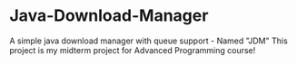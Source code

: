 # Java-Download-Manager
A simple java download manager with queue support - Named "JDM"
This project is my midterm project for Advanced Programming course!
